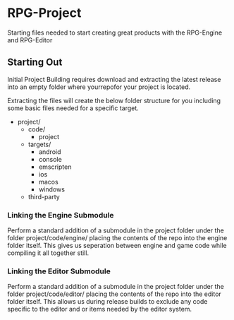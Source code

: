 # RPG-Project
Starting files needed to start creating great products with the RPG-Engine and RPG-Editor

## Starting Out
Initial Project Building requires download and extracting the latest release into an empty folder where yourrepofor your project is located.

Extracting the files will create the below folder structure for you including some basic files needed for a specific target.

- project/
  - code/
    - project
  - targets/
    - android
    - console
    - emscripten
    - ios
    - macos
    - windows
  - third-party
  
### Linking the Engine Submodule
Perform a standard addition of a submodule in the project folder under the folder project/code/engine/ placing the contents of the repo into the engine folder itself. This gives us seperation between engine and game code while compiling it all together still.

### Linking the Editor Submodule
Perform a standard addition of a submodule in the project folder under the folder project/code/editor/ placing the contents of the repo into the editor folder itself. This allows us during release builds to exclude any code specific to the editor and or items needed by the editor system.
